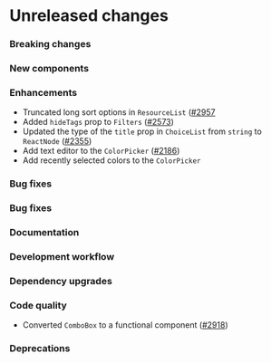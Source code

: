 # Unreleased changes

### Breaking changes

### New components

### Enhancements

- Truncated long sort options in `ResourceList` ([#2957](https://github.com/Shopify/polaris-react/pull/2957)
- Added `hideTags` prop to `Filters` ([#2573](https://github.com/Shopify/polaris-react/pull/2573))
- Updated the type of the `title` prop in `ChoiceList` from `string` to `ReactNode` ([#2355](https://github.com/Shopify/polaris-react/pull/2355))
- Add text editor to the `ColorPicker` ([#2186](https://github.com/Shopify/polaris-react/pull/2186))
- Add recently selected colors to the `ColorPicker`

### Bug fixes

### Bug fixes

### Documentation

### Development workflow

### Dependency upgrades

### Code quality

- Converted `ComboBox` to a functional component ([#2918](https://github.com/Shopify/polaris-react/pull/2918))

### Deprecations
